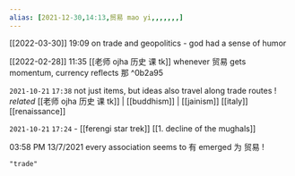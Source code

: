 ```yaml
---
alias: [2021-12-30,14:13,贸易 mao yi,,,,,,,]
---
```


[[2022-03-30]] 19:09
on trade and geopolitics - god had a sense of humor

[[2022-02-28]] 11:35 [[老师 ojha 历史 课 tk]]
whenever 贸易 gets momentum, currency reflects 那 ^0b2a95

`2021-10-21`  `17:38`
not just items, but ideas also travel along trade routes ! _related_ [[老师 ojha 历史 课 tk]] | [[buddhism]] | [[jainism]] [[italy]] [[renaissance]] 

`2021-10-21`  `17:24`
	- [[ferengi star trek]]
[[1. decline of the mughals]]

03:58 PM 13/7/2021
every association seems to 有 emerged 为 贸易 !
```query 2021-09-29 19:12
"trade"
```